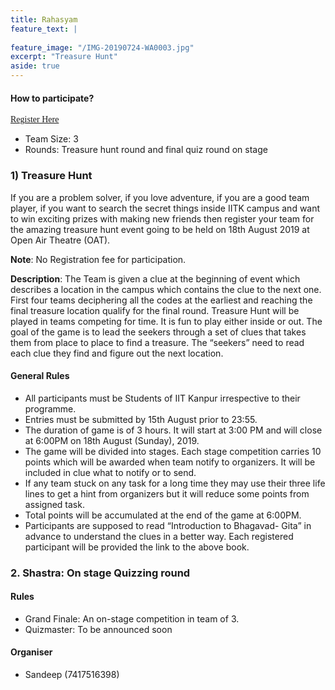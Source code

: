 ```yaml
---
title: Rahasyam
feature_text: |
  
feature_image: "/IMG-20190724-WA0003.jpg"
excerpt: "Treasure Hunt"
aside: true
---
```


#### How to participate?
[<span style="font-family:Papyrus; font-size:1em;">Register Here</span>](https://forms.gle/KdcxcBhTjBirV6pH8 "Event Registration link")
* Team Size: 3
* Rounds: Treasure hunt round and final quiz round on stage 
### 1) Treasure Hunt 
If you are a problem solver, if you love adventure, if you are a good team player, if you want to search the secret things inside IITK campus and want to win exciting prizes with making new friends then register your team for the amazing treasure hunt event going to be held on 18th August 2019 at Open Air Theatre (OAT).

<strong>Note</strong>: No Registration fee for participation.

<strong>Description</strong>: The Team is given a clue at the beginning of event which describes a location in the campus which contains the clue to the next one. First four teams deciphering all the codes at the earliest and reaching the final treasure location qualify for the final round.
Treasure Hunt will be played in teams competing for time. It is fun to play either inside or out.  The goal of the game is to lead the seekers through a set of clues that takes them from place to place to find a treasure.  The “seekers” need to read each clue they find and figure out the next location.

#### General Rules
* All  participants must be Students of IIT Kanpur irrespective to their programme.	
* Entries must be submitted by 15th August prior to 23:55.
* The duration of game is of 3 hours. It will start at 3:00 PM and will close at 6:00PM on 18th August (Sunday), 2019. 	
* The game will be divided into stages. Each stage competition carries 10 points which will be awarded when team notify to organizers. It will be included in clue what to notify or to send.	
* If any team stuck on any task for a long time they may use their three life lines to get a hint from organizers but it will reduce some points from assigned task.	
* Total points will be accumulated at the end of the game at 6:00PM.
* Participants are supposed to read “Introduction to Bhagavad- Gita” in advance to understand the clues in a better way.
Each registered participant will be provided the link to the above book.


### 2. Shastra: On stage Quizzing round
#### Rules
* Grand Finale: An on-stage competition in team of 3.
* Quizmaster: To be announced soon

#### Organiser
- Sandeep (7417516398)


```
